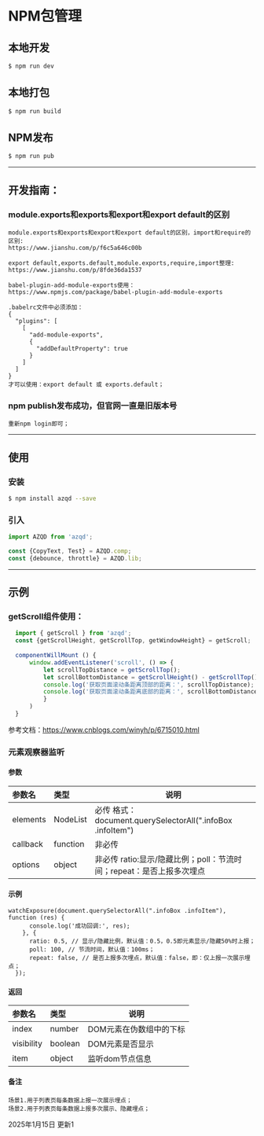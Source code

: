 # NPM包管理

## 本地开发

```bash
$ npm run dev
```

## 本地打包

```bash
$ npm run build
```

## NPM发布

```bash
$ npm run pub
```


---


## 开发指南：

### module.exports和exports和export和export default的区别

    module.exports和exports和export和export default的区别，import和require的区别:
    https://www.jianshu.com/p/f6c5a646c00b
    
    export default,exports.default,module.exports,require,import整理:
    https://www.jianshu.com/p/8fde36da1537
    
    babel-plugin-add-module-exports使用：
    https://www.npmjs.com/package/babel-plugin-add-module-exports
    
    .babelrc文件中必须添加：
    {
      "plugins": [
        [
          "add-module-exports",
          {
            "addDefaultProperty": true
          }
        ]
      ]
    }
    才可以使用：export default 或 exports.default；

### npm publish发布成功，但官网一直是旧版本号

    重新npm login即可；


---


## 使用

### 安装

```bash
$ npm install azqd --save
```

### 引入

```js
import AZQD from 'azqd';

const {CopyText, Test} = AZQD.comp;
const {debounce, throttle} = AZQD.lib;
```


---


## 示例

### getScroll组件使用：
```js
  import { getScroll } from 'azqd';
  const {getScrollHeight, getScrollTop, getWindowHeight} = getScroll;
  
  componentWillMount () {
      window.addEventListener('scroll', () => {
          let scrollTopDistance = getScrollTop();
          let scrollBottomDistance = getScrollHeight() - getScrollTop() - getWindowHeight();
          console.log('获取页面滚动条距离顶部的距离：', scrollTopDistance);
          console.log('获取页面滚动条距离底部的距离：', scrollBottomDistance);
          }
      )
  }
```
参考文档：https://www.cnblogs.com/winyh/p/6715010.html


### 元素观察器监听

#### 参数

| 参数名    | 类型   | 说明                                      |
| :-------- | :----- | ----------------------------------------- |
| elements  | NodeList | 必传 格式：document.querySelectorAll(".infoBox .infoItem")    |
| callback  | function | 非必传  |
| options   | object | 非必传 ratio:显示/隐藏比例；poll：节流时间；repeat：是否上报多次埋点 |

#### 示例

    watchExposure(document.querySelectorAll(".infoBox .infoItem"), function (res) {
          console.log('成功回调:', res);
        }, {
          ratio: 0.5, // 显示/隐藏比例，默认值：0.5，0.5即元素显示/隐藏50%时上报；
          poll: 100, // 节流时间，默认值：100ms；
          repeat: false, // 是否上报多次埋点，默认值：false，即：仅上报一次展示埋点；
      });

#### 返回

| 参数名 | 类型    | 说明  |
| :----- | :------ | ----- |
| index      | number | DOM元素在伪数组中的下标 |
| visibility | boolean| DOM元素是否显示 |
| item       | object | 监听dom节点信息 |

#### 备注

    场景1.用于列表页每条数据上报一次展示埋点；
    场景2.用于列表页每条数据上报多次展示、隐藏埋点；
	
	
2025年1月15日 更新1
